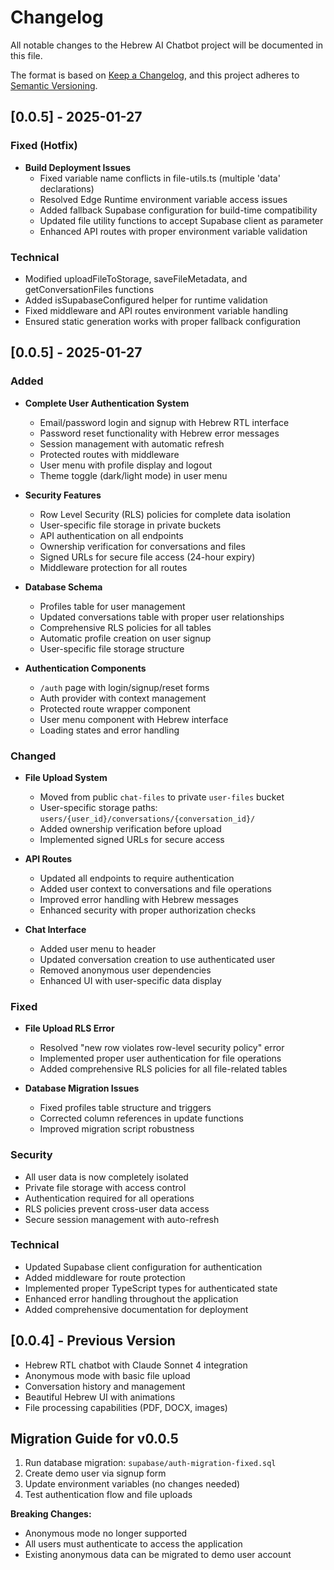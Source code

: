 # Changelog

All notable changes to the Hebrew AI Chatbot project will be documented in this file.

The format is based on [Keep a Changelog](https://keepachangelog.com/en/1.0.0/),
and this project adheres to [Semantic Versioning](https://semver.org/spec/v2.0.0.html).

## [0.0.5] - 2025-01-27

### Fixed (Hotfix)
- **Build Deployment Issues**
  - Fixed variable name conflicts in file-utils.ts (multiple 'data' declarations)
  - Resolved Edge Runtime environment variable access issues
  - Added fallback Supabase configuration for build-time compatibility
  - Updated file utility functions to accept Supabase client as parameter
  - Enhanced API routes with proper environment variable validation

### Technical
- Modified uploadFileToStorage, saveFileMetadata, and getConversationFiles functions
- Added isSupabaseConfigured helper for runtime validation
- Fixed middleware and API routes environment variable handling
- Ensured static generation works with proper fallback configuration

## [0.0.5] - 2025-01-27

### Added
- **Complete User Authentication System**
  - Email/password login and signup with Hebrew RTL interface
  - Password reset functionality with Hebrew error messages
  - Session management with automatic refresh
  - Protected routes with middleware
  - User menu with profile display and logout
  - Theme toggle (dark/light mode) in user menu

- **Security Features**
  - Row Level Security (RLS) policies for complete data isolation
  - User-specific file storage in private buckets
  - API authentication on all endpoints
  - Ownership verification for conversations and files
  - Signed URLs for secure file access (24-hour expiry)
  - Middleware protection for all routes

- **Database Schema**
  - Profiles table for user management
  - Updated conversations table with proper user relationships
  - Comprehensive RLS policies for all tables
  - Automatic profile creation on user signup
  - User-specific file storage structure

- **Authentication Components**
  - `/auth` page with login/signup/reset forms
  - Auth provider with context management
  - Protected route wrapper component
  - User menu component with Hebrew interface
  - Loading states and error handling

### Changed
- **File Upload System**
  - Moved from public `chat-files` to private `user-files` bucket
  - User-specific storage paths: `users/{user_id}/conversations/{conversation_id}/`
  - Added ownership verification before upload
  - Implemented signed URLs for secure access

- **API Routes**
  - Updated all endpoints to require authentication
  - Added user context to conversations and file operations
  - Improved error handling with Hebrew messages
  - Enhanced security with proper authorization checks

- **Chat Interface**
  - Added user menu to header
  - Updated conversation creation to use authenticated user
  - Removed anonymous user dependencies
  - Enhanced UI with user-specific data display

### Fixed
- **File Upload RLS Error**
  - Resolved "new row violates row-level security policy" error
  - Implemented proper user authentication for file operations
  - Added comprehensive RLS policies for all file-related tables

- **Database Migration Issues**
  - Fixed profiles table structure and triggers
  - Corrected column references in update functions
  - Improved migration script robustness

### Security
- All user data is now completely isolated
- Private file storage with access control
- Authentication required for all operations
- RLS policies prevent cross-user data access
- Secure session management with auto-refresh

### Technical
- Updated Supabase client configuration for authentication
- Added middleware for route protection
- Implemented proper TypeScript types for authenticated state
- Enhanced error handling throughout the application
- Added comprehensive documentation for deployment

## [0.0.4] - Previous Version
- Hebrew RTL chatbot with Claude Sonnet 4 integration
- Anonymous mode with basic file upload
- Conversation history and management
- Beautiful Hebrew UI with animations
- File processing capabilities (PDF, DOCX, images)

## Migration Guide for v0.0.5

1. Run database migration: `supabase/auth-migration-fixed.sql`
2. Create demo user via signup form
3. Update environment variables (no changes needed)
4. Test authentication flow and file uploads

**Breaking Changes:** 
- Anonymous mode no longer supported
- All users must authenticate to access the application
- Existing anonymous data can be migrated to demo user account